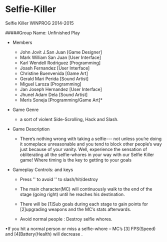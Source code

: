Selfie-Killer
=============

Selfie Killer WINPROG 2014-2015


#####Group Name: Unfinished Play 
       
* Members
  - John Jovit J.San Juan  [Game Designer]
  - Mark William San Juan  [User Interface]
  - Karl Wendell Rodriguez [Programming]
  - Joash Fernandez        [User Interface]
  - Christine Buenvenida   [Game Art]
  - Gerald Mari Perida     [Sound Artist]
  - Miguel Laroza          [Programming]
  - Jan Joseph Hernandez   [User Interface]
  - Jhunel Adam Dela       [Sound Artist]
  - Meris Soneja           [Programming/Game Art]*
  




* Game Genre
  - a sort of violent Side-Scrolling, Hack and Slash.


* Game Description
  - There’s nothing wrong with taking a selfie--- not unless you’re
doing it someplace unreasonable and you tend to block other
people’s way just because of your vanity. Well, experience
the sensation of obliterating all the selfie-whores in your way
with our Selfie Killer game! Where timing is the key to getting
to your goals


* Gameplay
 Controls: <A> and <D> keys

  - Press '<A>' to avoid '<D>' to slash/hit/destroy

  - The main character(MC) will continuously walk to the end of
the stage (going right) until he reaches his destination.

  - There will be [1]Sub goals during each stage to gain points for
[2]upgrading weapons and the MC’s stats afterwards.

  - Avoid normal people : Destroy selfie whores.

•If you hit a normal person or miss a selfie-whore – MC’s [3]
FPS(Speed) and [4]Battery(Health) will decrease .

